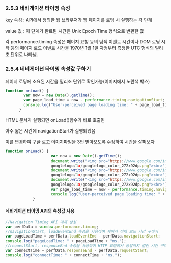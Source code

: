 ### 2.5.3 네비게이션 타이밍 속성

key 속성 : API에서 정의한 웹 브라우저가 웹 페이지를 로딩 시 실행하는 각 단계

value 값 : 이 단계가 완료된 시간은 Unix Epoch Time 형식으로 변환한 값

각 performance.timing 속성은 페이지 요청 등의 탐색 이벤트 시간이나 DOM 로딩 시작 등의 페이지 로드 이벤트 시간을 1970년 1월 1일 자정부터 측정한 UTC 형식의 밀리초 단위로 나타냄.

### 2.5.4 네비게이션 타이밍 속성값 구하기

페이지 로딩에 소요된 시간을 밀리초 단위로 확인가능(이미지에서 노란색 박스)

```javascript
function onLoad() {
        var now = new Date().getTime();
        var page_load_time = now - performance.timing.navigationStart;
        console.log("User-perceived page loading time: " + page_load_time);
      }
```

HTML 문서가 실행되면 onLoad()함수가 바로 호출됨

아주 짧은 시간에 navigationStart가 실행되었음

이를 변경하여 구글 로고 이미지파일을 3번 받아오도록 수정하여 시간을 살펴보자

```javascript
function onLoad() {
                    var now = new Date().getTime();
                    document.write("<img src="https://www.google.com/images/branding/
                    googlelogo/1x/googlelogo_color_272x92dp.png"><br>");
                    document.write("<img src="https://www.google.com/images/branding/
                    googlelogo/1x/googlelogo_color_272x92dp.png"><br>");
                    document.write("<img src="https://www.google.com/images/branding/
                    googlelogo/1x/googlelogo_color_272x92dp.png"><br>");
                    var page_load_time = now - performance.timing.navigationStart;
                    console.log("User-perceived page loading time: " + page_load_time);
            }
```



#### 네비게이션 타이밍 API의 속성값 사용

```javascript
//Navigation Timing API 개체 생성
var perfData = window.performance.timing;
//navigationStart, loadEventEnd 속성을 사용하여 페이지 전체 로드 시간 구하기
var pageLoadTime = perfData.loadEventEnd - perfData.navigationStart;
console.log("pageLoadTime: " + pageLoadTime + "ms.");
//requestStart, responseEnd 속성을 사용하여 HTTP 요청에서 응답까지 걸린 시간 구하기
var connectTime = perfData.responseEnd - perfData.requestStart;
console.log("connectTime: " + connectTime + "ms.");
```

